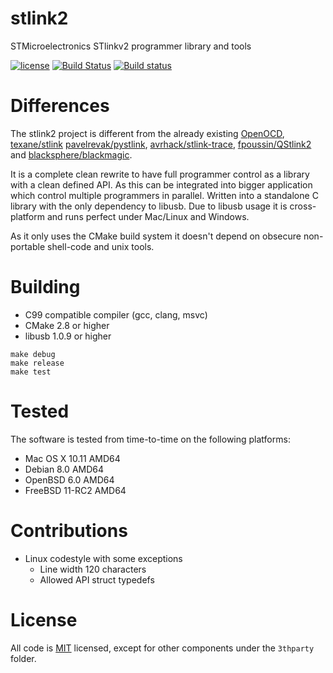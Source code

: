 # stlink2

STMicroelectronics STlinkv2 programmer library and tools

[![license](https://img.shields.io/github/license/xor-gate/stlink2.svg?maxAge=2592000)]()
[![Build Status](https://img.shields.io/travis/xor-gate/stlink2/master.svg?label=Mac%20OSX%20%26%20Linux)](https://travis-ci.org/xor-gate/stlink2)
[![Build status](https://img.shields.io/appveyor/ci/xor-gate/stlink2/master.svg?label=Windows)](https://ci.appveyor.com/project/xor-gate/stlink2)

# Differences

The stlink2 project is different from the already existing [OpenOCD](https://github.com/ntfreak/openocd),
 [texane/stlink](https://github.com/texane/stlink) [pavelrevak/pystlink](https://github.com/pavelrevak/pystlink), [avrhack/stlink-trace](https://github.com/avrhack/stlink-trace), [fpoussin/QStlink2](https://github.com/fpoussin/QStlink2) and [blacksphere/blackmagic](https://github.com/blacksphere/blackmagic).

It is a complete clean rewrite to have full programmer control as a library with a clean defined API. As this
 can be integrated into bigger application which control multiple programmers in parallel. Written into a standalone
 C library with the only dependency to libusb. Due to libusb usage it is cross-platform and runs perfect under 
 Mac/Linux and Windows.

As it only uses the CMake build system it doesn't depend on obsecure non-portable shell-code and unix tools.

# Building

* C99 compatible compiler (gcc, clang, msvc)
* CMake 2.8 or higher
* libusb 1.0.9 or higher

```
make debug
make release
make test
```

# Tested

The software is tested from time-to-time on the following platforms:

* Mac OS X 10.11 AMD64
* Debian 8.0 AMD64
* OpenBSD 6.0 AMD64
* FreeBSD 11-RC2 AMD64

# Contributions

* Linux codestyle with some exceptions
  * Line width 120 characters
  * Allowed API struct typedefs

# License

All code is [MIT](LICENSE) licensed, except for other components under the `3thparty` folder.

